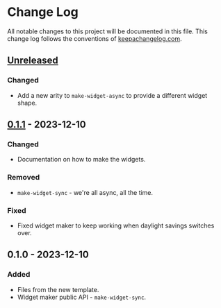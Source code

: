 # Change Log
All notable changes to this project will be documented in this file. This change log follows the conventions of [keepachangelog.com](http://keepachangelog.com/).

## [Unreleased]
### Changed
- Add a new arity to `make-widget-async` to provide a different widget shape.

## [0.1.1] - 2023-12-10
### Changed
- Documentation on how to make the widgets.

### Removed
- `make-widget-sync` - we're all async, all the time.

### Fixed
- Fixed widget maker to keep working when daylight savings switches over.

## 0.1.0 - 2023-12-10
### Added
- Files from the new template.
- Widget maker public API - `make-widget-sync`.

[Unreleased]: https://sourcehost.site/your-name/real-world-api/compare/0.1.1...HEAD
[0.1.1]: https://sourcehost.site/your-name/real-world-api/compare/0.1.0...0.1.1
